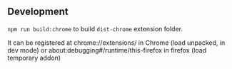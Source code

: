 ## Development
`npm run build:chrome` to build `dist-chrome` extension folder.

It can be registered at chrome://extensions/ in Chrome (load unpacked, in dev mode) or about:debugging#/runtime/this-firefox in firefox (load temporary addon)

